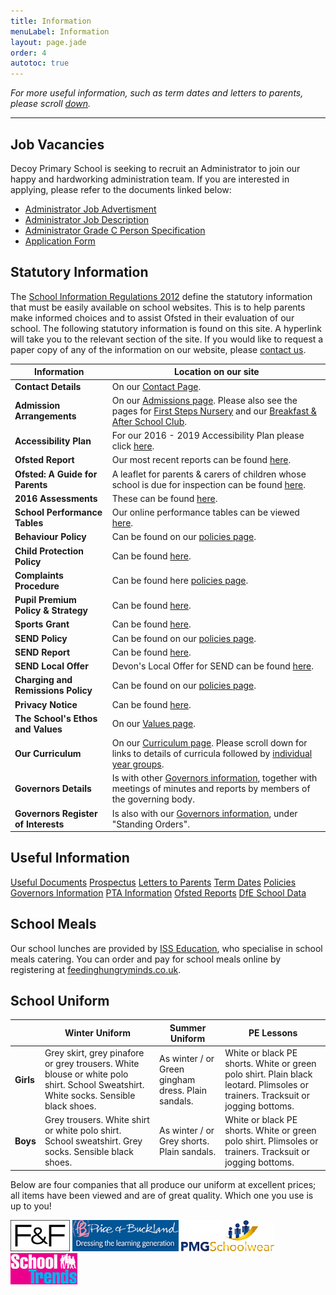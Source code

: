 ```yaml
---
title: Information
menuLabel: Information
layout: page.jade
order: 4
autotoc: true
---
```


*For more useful information, such as term dates and letters to parents, please scroll [down](#down).*
___
## Job Vacancies

Decoy Primary School is seeking to recruit an Administrator to join our happy and hardworking administration team. If you are interested in applying, please refer to the documents linked below:

- [Administrator Job Advertisment](/docs/admin-job-advert.pdf)
- [Administrator Job Description](/docs/admin-job-description.pdf)
- [Administrator Grade C Person Specification](/docs/person-spec-admin-grade-c.pdf)
- [Application Form](/docs/application-form-support-staff.docx)

## Statutory Information

The [School Information Regulations 2012][1] define the statutory information that must be easily available on school websites. This is to help parents make informed choices and to assist Ofsted in their evaluation of our school.
The following statutory information is found on this site.  A hyperlink will take you to the relevant section of the site. If you would like to request a paper copy of any of the information on our website, please [contact us](/contact-us).

| **Information** | **Location on our site** |
|-----------------|--------------------------|
| **Contact Details** | On our [Contact Page][2]. |
| **Admission Arrangements** | On our [Admissions page][3]. Please also see the pages for [First Steps Nursery][4] and our [Breakfast & After School Club][5]. |
| **Accessibility Plan** | For our 2016 - 2019 Accessibility Plan please click [here][28]. |
| **Ofsted Report** | Our most recent reports can be found [here][6]. |
| **Ofsted: A Guide for Parents** | A leaflet for parents & carers of children whose school is due for inspection can be found [here][25]. |
| **2016 Assessments** | These can be found [here][7]. |
| **School Performance Tables** | Our online performance tables can be viewed [here][8]. |
| **Behaviour Policy** | Can be found on our [policies page][9]. |
| **Child Protection Policy** | Can be found [here][26]. |
| **Complaints Procedure** | Can be found here [policies page][22]. |
| **Pupil Premium Policy & Strategy** | Can be found [here][10]. |
| **Sports Grant** | Can be found [here][11]. |
| **SEND Policy** | Can be found on our [policies page][9]. |
| **SEND Report** | Can be found [here][12]. |
| **SEND Local Offer** | Devon's Local Offer for SEND can be found [here][24]. |
| **Charging and Remissions Policy** | Can be found on our [policies page][9]. |
| **Privacy Notice** | Can be found [here][23]. |
| **The School's Ethos and Values** | On our [Values page][13]. |
| **Our Curriculum** | On our [Curriculum page][14]. Please scroll down for links to details of curricula followed by [individual year groups][15]. |
| **Governors Details** | Is with other [Governors information][17], together with meetings of minutes and reports by members of the governing body. |
| **Governors Register of Interests** |Is also with our [Governors information][17], under "Standing Orders". |

<a id="down"></a>
## Useful Information

<div class="cf infoButtons">

[Useful Documents](https://drive.google.com/folderview?id=0B0102cki14zKUmg5Y1FYcVhwUlU&usp=sharing)
[Prospectus](https://drive.google.com/open?id=0B76W__U5CTntaFhPYlhjYnRiQ2s)
[Letters to Parents](https://drive.google.com/folderview?id=0B0102cki14zKOVZRWUpkSDdUSnc&usp=sharing)
[Term Dates](https://drive.google.com/a/decoyschool.co.uk/folderview?id=0B0102cki14zKMHplN1ptRkp5N00&usp=sharing&tid=0B0102cki14zKUmg5Y1FYcVhwUlU#grid)
[Policies](https://drive.google.com/folderview?id=0B0102cki14zKb1RVdnV6T0dQOG8&usp=sharing)
[Governors Information](https://drive.google.com/folderview?id=0B0102cki14zKM1V0bDRJZVFyRmM&usp=sharing)
[PTA Information](https://drive.google.com/folderview?id=0B0102cki14zKeXFpRG4zamI5Rmc&usp=sharing)
[Ofsted Reports](http://www.ofsted.gov.uk/inspection-reports/find-inspection-report/provider/ELS/113209)
[DfE School Data](http://www.education.gov.uk/cgi-bin/schools/performance/school.pl?urn=113209)

</div>

## School Meals

Our school lunches are provided by [ISS Education][18], who specialise in school meals catering. You can order and pay for school meals online by registering at [feedinghungryminds.co.uk](http://www.feedinghungryminds.co.uk).

## School Uniform

|  |**Winter Uniform**  | **Summer Uniform** | **PE Lessons** |
|--|--------------------|--------------------|----------------|
| **Girls** | Grey skirt, grey pinafore or grey trousers. White blouse or white polo shirt. School Sweatshirt. White socks. Sensible black shoes. | As winter / or Green gingham dress. Plain sandals. | White or black PE shorts. White or green polo shirt. Plain black leotard. Plimsoles or trainers. Tracksuit or jogging bottoms. |
| **Boys** | Grey trousers. White shirt or white polo shirt. School sweatshirt. Grey socks. Sensible black shoes. | As winter / or Grey shorts. Plain sandals. | White or black PE shorts. White or green polo shirt. Plimsoles or trainers. Tracksuit or jogging bottoms. |

Below are four companies that all produce our uniform at excellent prices; all items have been viewed and are of great quality. Which one you use is up to you!

<div class="contentPics">
	<a href="https://www.tesco.com/direct/decoy-community-primary-school/7344.school " target="_blank"><img src="../images/uniform/fflogo.jpg" alt="F and F uniform"></a>
	<a href="https://shop.price-buckland.co.uk/decoy" target="_blank"><img src="../images/uniform/priceAndBuckland.jpg" alt="Price and Buckland uniform"></a>
	<a href="http://pmgschoolwear.co.uk/" target="_blank"><img src="../images/uniform/pmg.jpg" alt="PMG schoolwear"></a>
	<a href="http://www.schooltrends.co.uk/" target="_blank"><img src="../images/uniform/schoolTrends.jpg" alt="School Trends uniform"></a>
</div>

[1]: http://www.legislation.gov.uk/uksi/2012/1124/made
[2]: /contact-us
[3]: /admissions-information
[4]: /first-steps-nursery
[5]: /extended-schools-admissions
[6]: http://www.ofsted.gov.uk/inspection-reports/find-inspection-report/provider/ELS/113209
[7]: https://drive.google.com/file/d/0B76W__U5CTntWjZNVXdLTjlmSG8/view?usp=sharing
[8]: https://www.compare-school-performance.service.gov.uk/school/113209
[9]: https://drive.google.com/folderview?id=0B0102cki14zKb1RVdnV6T0dQOG8&usp=sharing
[10]: https://drive.google.com/open?id=0B0102cki14zKcHBaRHRoR25UbjA
[11]: https://drive.google.com/open?id=0B0102cki14zKWDZjbGt5NlJ0U00
[12]: https://drive.google.com/open?id=0B0102cki14zKUmtSeFRpWXhQZkU
[13]: /our-values
[14]: /curriculum
[15]: /curriculum/#down
[16]: https://drive.google.com/file/d/0B76W__U5CTntMklxX1RDT3lNQTg/view?usp=sharing
[17]: https://drive.google.com/open?id=0B0102cki14zKM1V0bDRJZVFyRmM
[18]: http://www.uk.issworld.com/

[21]: https://drive.google.com/file/d/0B76W__U5CTntODdGdG9HX0JTTW8/view?usp=sharing
[22]: https://drive.google.com/folderview?id=0B0102cki14zKb1RVdnV6T0dQOG8&usp=sharing
[23]: https://drive.google.com/drive/folders/0B0102cki14zKbEFTUHJ4RlF4eTA?usp=sharing
[24]: https://new.devon.gov.uk/educationandfamilies/special-educational-needs-and-disability-send-local-offer
[25]: https://www.gov.uk/government/publications/school-inspections-a-guide-for-parents
[26]: https://drive.google.com/open?id=10E202ibBKpTv5QFdyMiYDnQuikmluP5F
[27]: https://drive.google.com/file/d/0B76W__U5CTntbGxfWE15dXhRVEk/view?usp=sharing
[28]: https://drive.google.com/file/d/0B76W__U5CTntdFdLRWlzaHJIWEU/view?usp=sharing
[29]: https://www.devonjobs.gov.uk/teaching-primary-and-foundation-stage-school-posts-class-teacher-decoy-community-primary-school/55306.job
[30]: https://drive.google.com/open?id=0B76W__U5CTntdUw3Q0pOVzhrUlE
[31]: https://drive.google.com/drive/folders/0B76W__U5CTntRWJJQ2VLV3BvOHM?usp=sharing